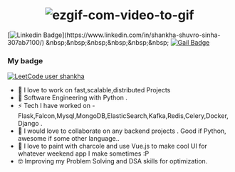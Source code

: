 <h1 align="center"><img src="https://i.ibb.co/QXNHKPW/ezgif-com-video-to-gif.gif" alt="ezgif-com-video-to-gif" border="0"></h1>



[![Linkedin Badge](https://img.shields.io/badge/-Shankha-blue?style=plastic&logo=Linkedin&logoColor=white&link='https://in.linkedin.com/in/shankha-shuvro-sinha-307ab7100?trk=profile-badge')](https://www.linkedin.com/in/shankha-shuvro-sinha-307ab7100/) &nbsp;&nbsp;&nbsp;&nbsp;&nbsp;&nbsp;  [![Gail Badge](https://img.shields.io/badge/-shankha.shuvro@hotmail.com-0099ff?style=plastic&logo=Microsoft&logoColor=white&link=mailto:shankha.shubro@hotmail.com)](mailto:shankha.shubro@hotmail.com) 

### My badge

[![LeetCode user shankha](https://img.shields.io/badge/dynamic/json?style=for-the-badge&labelColor=black&color=%23ffa116&label=Solved&query=solvedOverTotal&url=https%3A%2F%2Fleetcode-badge.vercel.app%2Fapi%2Fusers%2Fshankha117&logo=leetcode&logoColor=yellow)](https://leetcode.com/shankha117/)


* :rocket:  I love to work on fast,scalable,distributed Projects
* :green_heart:  Software Engineering with Python .
* :zap:  Tech I have worked on - Flask,Falcon,Mysql,MongoDB,ElasticSearch,Kafka,Redis,Celery,Docker,Django . 
* 👯  I would love to collaborate on any backend projects . Good if Python, awesome if some  other language.. 
* 🎨  I love to paint with charcole and use Vue.js to make cool UI for whatever weekend app I make sometimes :P
* :nerd_face:  Improving my Problem Solving and DSA skills for optimization.

